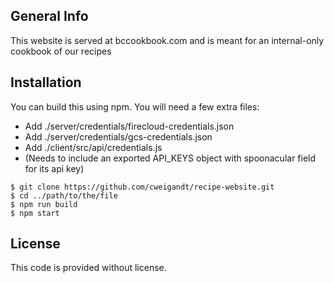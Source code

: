 ## General Info

This website is served at bccookbook.com and is meant for an internal-only cookbook of our recipes

## Installation

You can build this using npm.
You will need a few extra files:

- Add ./server/credentials/firecloud-credentials.json
- Add ./server/credentials/gcs-credentials.json
- Add ./client/src/api/credentials.js
- (Needs to include an exported API_KEYS object with spoonacular field for its api key)

```
$ git clone https://github.com/cweigandt/recipe-website.git
$ cd ../path/to/the/file
$ npm run build
$ npm start
```

## License

This code is provided without license.
